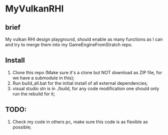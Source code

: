 # MyVulkanRHI
## brief
My vulkan RHI design playground, should enable as many functions as I can and try to merge them into my GameEngineFromStratch repo.
## Install
1. Clone this repo (Make sure it's a clone but NOT download as ZIP file, for we have a submodule in this);
2. Run build_all.bat for the initial install of all external dependencies;
3. visual studio sln is in ./build, for any code modification one should only run the rebuild for it;

## TODO:
1. Check my code in others pc, make sure this code is as flexible as possible;
